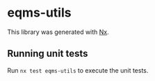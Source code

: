 # eqms-utils

This library was generated with [Nx](https://nx.dev).

## Running unit tests

Run `nx test eqms-utils` to execute the unit tests.
